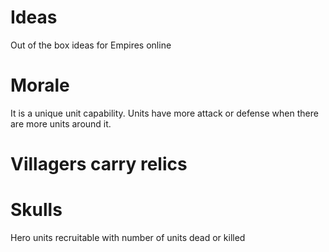 # Ideas
Out of the box ideas for Empires online

# Morale
It is a unique unit capability.
Units have more attack or defense when there are more units around it.

# Villagers carry relics

# Skulls
Hero units recruitable with number of units dead or killed
